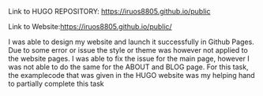 Link to HUGO REPOSITORY: https://iruos8805.github.io/public


Link to Website:https://iruos8805.github.io/public/

I was able to design my website and launch it successfully in Github Pages. Due to some error or issue the style or theme was however not applied to the website pages. 
I was able to fix the issue for the main page, however I was not able to do the same for the ABOUT and BLOG page.
For this task, the examplecode that was given in the HUGO website was my helping hand to partially complete this task
